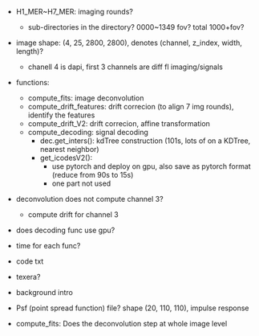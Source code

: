 - H1_MER~H7_MER: imaging rounds? 
  - sub-directories in the directory? 0000~1349 fov? total 1000+fov?
- image shape: (4, 25, 2800, 2800), denotes (channel, z_index, width, length)? 
  - chanell 4 is dapi, first 3 channels are diff fl imaging/signals
- functions: 
  - compute_fits: image deconvolution
  - compute_drift_features: drift correcion (to align 7 img rounds), identify the features
  - compute_drift_V2: drift correcion, affine transformation
  - compute_decoding: signal decoding
    - dec.get_inters(): kdTree construction (101s, lots of on a KDTree, nearest neighbor)
    - get_icodesV2(): 
      - use pytorch and deploy on gpu, also save as pytorch format (reduce from 90s to 15s)
      - one part not used
- deconvolution does not compute channel 3?
  - compute drift for channel 3
- does decoding func use gpu?
- time for each func?
- code txt
- texera?
- background intro


- Psf (point spread function) file? shape (20, 110, 110), impulse response
- compute_fits: Does the deconvolution step at whole image level